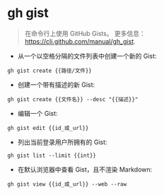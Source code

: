 # gh gist

> 在命令行上使用 GitHub Gists。
> 更多信息：<https://cli.github.com/manual/gh_gist>.

- 从一个以空格分隔的文件列表中创建一个新的 Gist:

`gh gist create {{路径/文件}}`

- 创建一个带有描述的新 Gist:

`gh gist create {{文件名}} --desc "{{描述}}"`

- 编辑一个 Gist:

`gh gist edit {{id_或_url}}`

- 列出当前登录用户所拥有的 Gist:

`gh gist list --limit {{int}}`

- 在默认浏览器中查看 Gist，且不渲染 Markdown:

`gh gist view {{id_或_url}} --web --raw`
